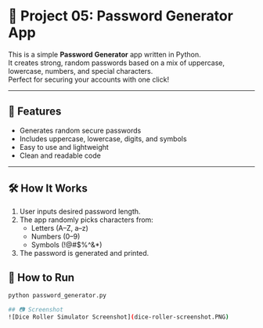 # 🔐 Project 05: Password Generator App

This is a simple **Password Generator** app written in Python.  
It creates strong, random passwords based on a mix of uppercase, lowercase, numbers, and special characters.  
Perfect for securing your accounts with one click!

---

## 🚀 Features

- Generates random secure passwords
- Includes uppercase, lowercase, digits, and symbols
- Easy to use and lightweight
- Clean and readable code

---

## 🛠️ How It Works

1. User inputs desired password length.
2. The app randomly picks characters from:
   - Letters (A–Z, a–z)
   - Numbers (0–9)
   - Symbols (!@#$%^&*)
3. The password is generated and printed.

## 📌 How to Run

```bash
python password_generator.py

## 📷 Screenshot
![Dice Roller Simulator Screenshot](dice-roller-screenshot.PNG)

